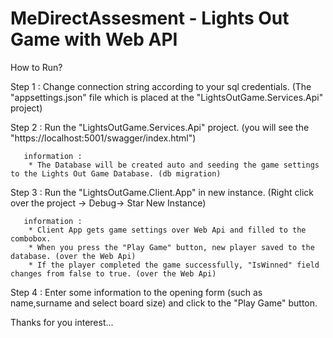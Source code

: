 # MeDirectAssesment - Lights Out Game with Web API

How to Run?

Step 1 : Change connection string according to your sql credentials. (The "appsettings.json" file which is placed at the  "LightsOutGame.Services.Api" project) 

Step 2 : Run the "LightsOutGame.Services.Api" project. (you will see the "https://localhost:5001/swagger/index.html")

       information :
        * The Database will be created auto and seeding the game settings to the Lights Out Game Database. (db migration)
        
Step 3 : Run the "LightsOutGame.Client.App" in new instance. (Right click over the project -> Debug-> Star New Instance)

       information :
        * Client App gets game settings over Web Api and filled to the combobox.
        * When you press the "Play Game" button, new player saved to the database. (over the Web Api)
        * If the player completed the game successfully, "IsWinned" field changes from false to true. (over the Web Api)

Step 4 : Enter some information to the opening form (such as name,surname and select board size) and click to the "Play Game" button.

Thanks for you interest...

